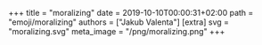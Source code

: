 +++
title = "moralizing"
date = 2019-10-10T00:00:31+02:00
path = "emoji/moralizing"
authors = ["Jakub Valenta"]
[extra]
svg = "moralizing.svg"
meta_image = "/png/moralizing.png"
+++
